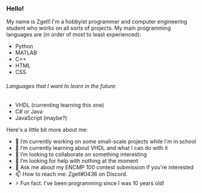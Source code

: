 ### Hello!

My name is Zgell! I'm a hobbyist programmer and computer engineering student who works on all sorts of projects. My main programming languages are (in order of most to least experienced):
- Python
- MATLAB
- C++
- HTML
- CSS

###### Languages that I want to learn in the future:
- VHDL (currenting learning this one)
- C# or Java
- JavaScript (maybe?)

Here's a little bit more about me:

- 🔭 I’m currently working on some small-scale projects while I'm in school
- 🌱 I’m currently learning about VHDL and what I can do with it
- 👯 I’m looking to collaborate on something interesting
- 🤔 I’m looking for help with nothing at the moment
- 💬 Ask me about my ENCMP 100 contest submission if you're interested
- 📫 How to reach me: Zgell#0436 on Discord.
- ⚡ Fun fact: I've been programming since I was 10 years old!

<!--
**Zgell/Zgell** is a ✨ _special_ ✨ repository because its `README.md` (this file) appears on your GitHub profile.

Here are some ideas to get you started:

- 🔭 I’m currently working on ...
- 🌱 I’m currently learning ...
- 👯 I’m looking to collaborate on ...
- 🤔 I’m looking for help with ...
- 💬 Ask me about ...
- 📫 How to reach me: ...
- 😄 Pronouns: ...
- ⚡ Fun fact: ...
-->
